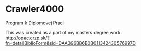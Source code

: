# Crawler4000
Program k Diplomovej Praci

This was created as a part of my masters degree work.
http://opac.crzp.sk/?fn=detailBiblioForm&sid=DAA396BB6B0B011342430576997D
